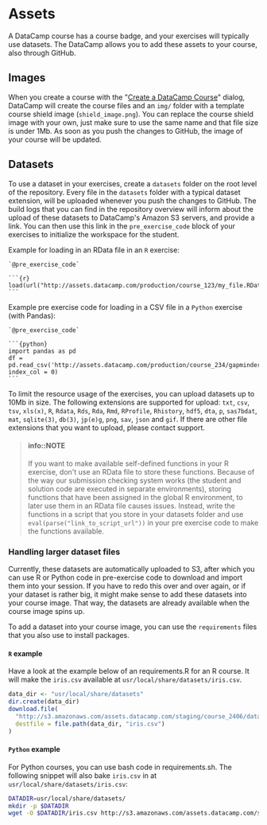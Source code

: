 # Assets

A DataCamp course has a course badge, and your exercises will typically use datasets. The DataCamp allows you to add these assets to your course, also through GitHub.

## Images

When you create a course with the "[Create a DataCamp Course](../interface/create-content-dialog.md)" dialog, DataCamp will create the course files and an `img/` folder with a template course shield image (`shield_image.png`). You can replace the course shield image with your own, just make sure to use the same name and that file size is under 1Mb. As soon as you push the changes to GitHub, the image of your course will be updated.

## Datasets

To use a dataset in your exercises, create a `datasets` folder on the root level of the repository. Every file in the `datasets` folder with a typical dataset extension, will be uploaded whenever you push the changes to GitHub. The build logs that you can find in the repository overview will inform about the upload of these datasets to DataCamp's Amazon S3 servers, and provide a link. You can then use this link in the `pre_exercise_code` block of your exercises to initialize the workspace for the student.

Example for loading in an RData file in an `R` exercise:

    `@pre_exercise_code`
    
    ```{r}
    load(url("http://assets.datacamp.com/production/course_123/my_file.RData"))
    ```

Example pre exercise code for loading in a CSV file in a `Python` exercise (with Pandas):

    `@pre_exercise_code`
          
    ```{python}
    import pandas as pd
    df = pd.read_csv('http://assets.datacamp.com/production/course_234/gapminder.csv', index_col = 0)
    ```

To limit the resource usage of the exercises, you can upload datasets up to 10Mb in size. The following extensions are supported for upload: `txt`, `csv`, `tsv`, `xls(x)`, `R`, `Rdata`, `Rds`, `Rda`, `Rmd`, `RProfile`, `Rhistory`, `hdf5`, `dta`, `p`, `sas7bdat`, `mat`, `sqlite(3)`, `db(3)`, `jp(e)g`, `png`, `sav`, `json` and `gif`. If there are other file extensions that you want to upload, please contact support.

> #### info::NOTE
> If you want to make available self-defined functions in your R exercise, don't use an RData file to store these functions. Because of the way our submission checking system works (the student and solution code are executed in separate environments), storing functions that have been assigned in the global R environment, to later use them in an RData file causes issues. Instead, write the functions in a script that you store in your datasets folder and use `eval(parse("link_to_script_url"))` in your pre exercise code to make the functions available.

### Handling larger dataset files

Currently, these datasets are automatically uploaded to S3, after which you can use R or Python code in pre-exercise code to download and import them into your session. If you have to redo this over and over again, or if your dataset is rather big, it might make sense to add these datasets into your course image. That way, the datasets are already available when the course image spins up.

To add a dataset into your course image, you can use the `requirements` files that you also use to install packages.

#### `R` example

Have a look at the example below of an requirements.R for an R course. It will make the `iris.csv` available at `usr/local/share/datasets/iris.csv`.

```r
data_dir <- "usr/local/share/datasets"
dir.create(data_dir)
download.file(
  "http://s3.amazonaws.com/assets.datacamp.com/staging/course_2406/datasets/iris.csv",
  destfile = file.path(data_dir, "iris.csv")
)
```

#### `Python` example

For Python courses, you can use bash code in requirements.sh. The following snippet will also bake `iris.csv` in at `usr/local/share/datasets/iris.csv`:

```sh
DATADIR=usr/local/share/datasets/
mkdir -p $DATADIR
wget -O $DATADIR/iris.csv http://s3.amazonaws.com/assets.datacamp.com/staging/course_2406/datasets/iris.csv
```
